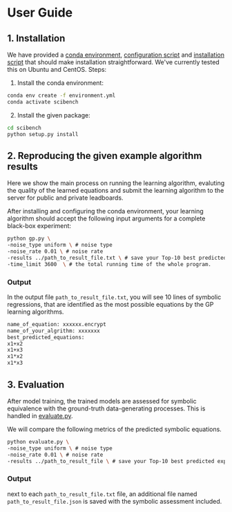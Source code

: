 # User Guide

## 1. Installation

We have provided a [conda environment](environment.yml), [configuration script](configure.sh) and [installation script](install.sh) that should make installation straightforward.
We've currently tested this on Ubuntu and CentOS. 
Steps:

1. Install the conda environment:

```bash
conda env create -f environment.yml
conda activate scibench
```

2. Install the given package:

```bash
cd scibench
python setup.py install
```


## 2. Reproducing the given example algorithm results
Here we show the main process on running the learning algorithm, evaluting the quality of the learned equations and submit the learning algorithm to the server for public and private leadboards.

After installing and configuring the conda environment, your learning algorithm should accept the following input arguments for a complete black-box experiment:

```bash
python gp.py \
-noise_type uniform \ # noise type
-noise_rate 0.01 \ # noise rate
-results ../path_to_result_file.txt \ # save your Top-10 best predicted expressions into this file
-time_limit 3600  \ # the total running time of the whole program.
```

### Output
In the output file `path_to_result_file.txt`, you will see 10 lines of symbolic regressions, that are identified as the most possible equations by the GP learning algorithms.

```txt
name_of_equation: xxxxxx.encrypt
name_of_your_algrithm: xxxxxxx
best_predicted_equations:
x1+x2
x1+x3
x1*x2
x1*x3
```



## 3. Evaluation

After model training, the trained models are assessed for symbolic equivalence with the ground-truth data-generating processes. 
This is handled in [evaluate.py](evaluate.py). 

We will compare the following metrics of the predicted symbolic equations.

```bash
python evaluate.py \
-noise_type uniform \ # noise type
-noise_rate 0.01 \ # noise rate
-results ../path_to_result_file \ # save your Top-10 best predicted expressions into this file
```

### Output
next to each `path_to_result_file.txt` file, an additional file named `path_to_result_file.json` is saved with the symbolic assessment included. 




